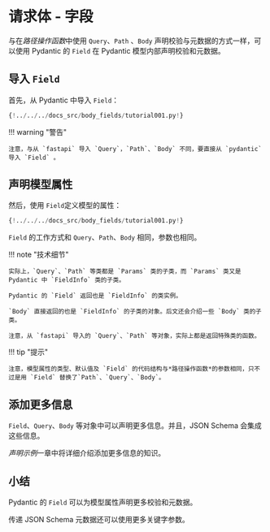 # 请求体 - 字段

与在*路径操作函数*中使用 `Query`、`Path` 、`Body` 声明校验与元数据的方式一样，可以使用 Pydantic 的 `Field` 在 Pydantic 模型内部声明校验和元数据。

## 导入 `Field`

首先，从 Pydantic 中导入 `Field`：

```Python hl_lines="4"
{!../../../docs_src/body_fields/tutorial001.py!}
```

!!! warning "警告"

    注意，与从 `fastapi` 导入 `Query`，`Path`、`Body` 不同，要直接从 `pydantic` 导入 `Field` 。

## 声明模型属性

然后，使用 `Field`定义模型的属性：

```Python hl_lines="11-14"
{!../../../docs_src/body_fields/tutorial001.py!}
```

`Field` 的工作方式和 `Query`、`Path`、`Body` 相同，参数也相同。

!!! note "技术细节"

    实际上，`Query`、`Path` 等类都是 `Params` 类的子类，而 `Params` 类又是 Pydantic 中 `FieldInfo` 类的子类。
    
    Pydantic 的 `Field` 返回也是 `FieldInfo` 的类实例。
    
    `Body` 直接返回的也是 `FieldInfo` 的子类的对象。后文还会介绍一些 `Body` 类的子类。
    
    注意，从 `fastapi` 导入的 `Query`、`Path` 等对象，实际上都是返回特殊类的函数。

!!! tip "提示"

    注意，模型属性的类型、默认值及 `Field` 的代码结构与*路径操作函数*的参数相同，只不过是用 `Field` 替换了`Path`、`Query`、`Body`。

## 添加更多信息

`Field`、`Query`、`Body` 等对象中可以声明更多信息。并且，JSON Schema 会集成这些信息。

*声明示例*一章中将详细介绍添加更多信息的知识。

## 小结

Pydantic 的 `Field` 可以为模型属性声明更多校验和元数据。

传递 JSON Schema 元数据还可以使用更多关键字参数。
